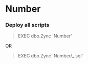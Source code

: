 # Number
 
### Deploy all scripts
>EXEC dbo.Zync 'Number' <br />

OR <br />

>EXEC dbo.Zync 'Number/_.sql' <br />
